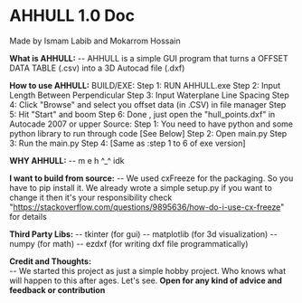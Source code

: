 # AHHULL 1.0 Doc  
Made by Ismam Labib and Mokarrom Hossain  

**What is AHHULL:**
-- AHHULL is a simple GUI program that turns a OFFSET DATA TABLE (.csv) into a 3D Autocad file (.dxf)

**How to use AHHULL:**
	BUILD/EXE:
		Step 1: RUN AHHULL.exe
		Step 2: Input Length Between Perpendicular
		Step 3: Input Waterplane Line Spacing
		Step 4: Click "Browse" and select you offset data (in .CSV) in file manager
		Step 5: Hit "Start" and boom
		Step 6: Done , just open the "hull_points.dxf" in Autocade 2007 or upper
	Source:
		Step 1: You need to have python and some python library to run through code [See Below]
		Step 2: Open main.py
		Step 3: Run the main.py
		Step 4: [Same as :step 1 to 6 of exe version]

**WHY AHHULL:**
-- m e h ^_^ idk


**I want to build from source:**
-- We used cxFreeze for the packaging. So you have to pip install it.
   We already wrote a simple setup.py if you want to change it then it's your responsibility
   check "https://stackoverflow.com/questions/9895636/how-do-i-use-cx-freeze" for details


**Third Party Libs:**
-- tkinter (for gui)
-- matplotlib (for 3d visualization)
-- numpy (for math)
-- ezdxf (for writing dxf file programmatically)

**Credit and Thoughts:**  
-- We started this project as just a simple hobby project. Who knows what will happen to this after ages. Let's see. **Open for any kind of advice and feedback or contribution**
